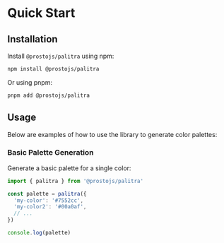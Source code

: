 # Quick Start

## Installation

Install `@prostojs/palitra` using npm:

```bash
npm install @prostojs/palitra
```

Or using pnpm:

```bash
pnpm add @prostojs/palitra
```

## Usage

Below are examples of how to use the library to generate color palettes:

### Basic Palette Generation

Generate a basic palette for a single color:

```typescript
import { palitra } from '@prostojs/palitra'

const palette = palitra({
  'my-color': '#7552cc',
  'my-color2': '#00a0af',
  // ...
})

console.log(palette)
```
